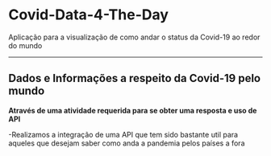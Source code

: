 # Covid-Data-4-The-Day
Aplicação para a visualização de como andar o status da Covid-19 ao redor do mundo

---------------------------------------------------------------------------------------------------------------------------------------------------------------------------------------------------------------------------------------
Dados e Informações a respeito da Covid-19 pelo mundo
---------------------------------------------------------------------------------------------------------------------------------------------------------------------------------------------------------------------------------------

**Através de uma atividade requerida para se obter uma resposta e uso de API**

-Realizamos a integração de uma API que tem sido bastante util para aqueles que desejam saber como anda a pandemia pelos países a fora
